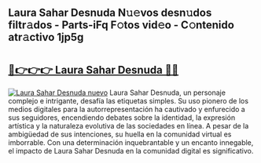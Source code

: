 ## Laura Sahar Desnuda N𝚞𝚎vos desn𝚞dos filtr𝚊dos - Parts-iFq F𝚘tos vid𝚎o - C𝚘ntenido atr𝚊ctivo 1jp5g

# <h2><a href="http://mb9ih8.tromn.icu/?c=Laura+Sahar+Desnuda">🔗👉👉👉 Laura Sahar Desnuda 🔗🔗</a></h2>

[![Laura Sahar Desnuda nuevo](https://i.imgur.com/pEAQMta.gif)](http://mb9ih8.tromn.icu/?c=Laura+Sahar+Desnuda)
Laura Sahar Desnuda, un personaje complejo e intrigante, desafía las etiquetas simples. Su uso pionero de los medios digitales para la autorrepresentación ha cautivado y enfurecido a sus seguidores, encendiendo debates sobre la identidad, la expresión artística y la naturaleza evolutiva de las sociedades en línea. A pesar de la ambigüedad de sus intenciones, su huella en la comunidad virtual es imborrable. Con una determinación inquebrantable y un encanto innegable, el impacto de Laura Sahar Desnuda en la comunidad digital es significativo.
